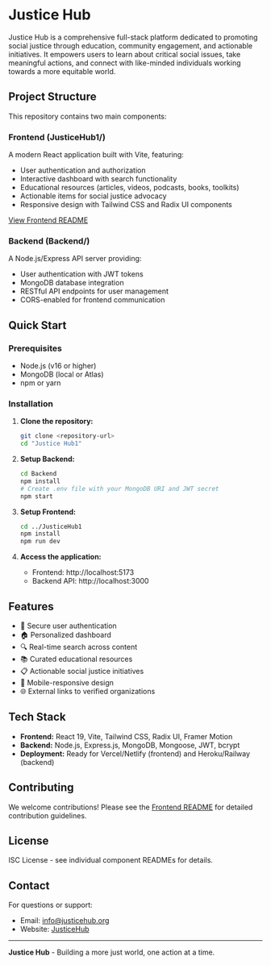 # Justice Hub

Justice Hub is a comprehensive full-stack platform dedicated to promoting social justice through education, community engagement, and actionable initiatives. It empowers users to learn about critical social issues, take meaningful actions, and connect with like-minded individuals working towards a more equitable world.

## Project Structure

This repository contains two main components:

### Frontend (JusticeHub1/)
A modern React application built with Vite, featuring:
- User authentication and authorization
- Interactive dashboard with search functionality
- Educational resources (articles, videos, podcasts, books, toolkits)
- Actionable items for social justice advocacy
- Responsive design with Tailwind CSS and Radix UI components

[View Frontend README](./JusticeHub1/README.md)

### Backend (Backend/)
A Node.js/Express API server providing:
- User authentication with JWT tokens
- MongoDB database integration
- RESTful API endpoints for user management
- CORS-enabled for frontend communication

## Quick Start

### Prerequisites
- Node.js (v16 or higher)
- MongoDB (local or Atlas)
- npm or yarn

### Installation

1. **Clone the repository:**
   ```bash
   git clone <repository-url>
   cd "Justice Hub1"
   ```

2. **Setup Backend:**
   ```bash
   cd Backend
   npm install
   # Create .env file with your MongoDB URI and JWT secret
   npm start
   ```

3. **Setup Frontend:**
   ```bash
   cd ../JusticeHub1
   npm install
   npm run dev
   ```

4. **Access the application:**
   - Frontend: http://localhost:5173
   - Backend API: http://localhost:3000

## Features

- 🔐 Secure user authentication
- 🏠 Personalized dashboard
- 🔍 Real-time search across content
- 📚 Curated educational resources
- 📋 Actionable social justice initiatives
- 📱 Mobile-responsive design
- 🌐 External links to verified organizations

## Tech Stack

- **Frontend:** React 19, Vite, Tailwind CSS, Radix UI, Framer Motion
- **Backend:** Node.js, Express.js, MongoDB, Mongoose, JWT, bcrypt
- **Deployment:** Ready for Vercel/Netlify (frontend) and Heroku/Railway (backend)

## Contributing

We welcome contributions! Please see the [Frontend README](./JusticeHub1/README.md) for detailed contribution guidelines.

## License

ISC License - see individual component READMEs for details.

## Contact

For questions or support:
- Email: info@justicehub.org
- Website: [JusticeHub](https://justicehub.org)

---

**Justice Hub** - Building a more just world, one action at a time.
